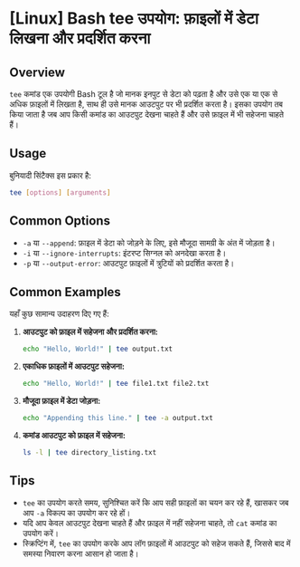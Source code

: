 # [Linux] Bash tee उपयोग: फ़ाइलों में डेटा लिखना और प्रदर्शित करना

## Overview
`tee` कमांड एक उपयोगी Bash टूल है जो मानक इनपुट से डेटा को पढ़ता है और उसे एक या एक से अधिक फ़ाइलों में लिखता है, साथ ही उसे मानक आउटपुट पर भी प्रदर्शित करता है। इसका उपयोग तब किया जाता है जब आप किसी कमांड का आउटपुट देखना चाहते हैं और उसे फ़ाइल में भी सहेजना चाहते हैं।

## Usage
बुनियादी सिंटैक्स इस प्रकार है:

```bash
tee [options] [arguments]
```

## Common Options
- `-a` या `--append`: फ़ाइल में डेटा को जोड़ने के लिए, इसे मौजूदा सामग्री के अंत में जोड़ता है।
- `-i` या `--ignore-interrupts`: इंटरप्ट सिग्नल को अनदेखा करता है।
- `-p` या `--output-error`: आउटपुट फ़ाइलों में त्रुटियों को प्रदर्शित करता है।

## Common Examples
यहाँ कुछ सामान्य उदाहरण दिए गए हैं:

1. **आउटपुट को फ़ाइल में सहेजना और प्रदर्शित करना:**
   ```bash
   echo "Hello, World!" | tee output.txt
   ```

2. **एकाधिक फ़ाइलों में आउटपुट सहेजना:**
   ```bash
   echo "Hello, World!" | tee file1.txt file2.txt
   ```

3. **मौजूदा फ़ाइल में डेटा जोड़ना:**
   ```bash
   echo "Appending this line." | tee -a output.txt
   ```

4. **कमांड आउटपुट को फ़ाइल में सहेजना:**
   ```bash
   ls -l | tee directory_listing.txt
   ```

## Tips
- `tee` का उपयोग करते समय, सुनिश्चित करें कि आप सही फ़ाइलों का चयन कर रहे हैं, खासकर जब आप `-a` विकल्प का उपयोग कर रहे हों।
- यदि आप केवल आउटपुट देखना चाहते हैं और फ़ाइल में नहीं सहेजना चाहते, तो `cat` कमांड का उपयोग करें।
- स्क्रिप्टिंग में, `tee` का उपयोग करके आप लॉग फ़ाइलों में आउटपुट को सहेज सकते हैं, जिससे बाद में समस्या निवारण करना आसान हो जाता है।